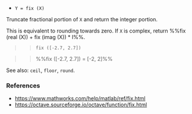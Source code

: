 - `Y = fix (X)`

Truncate fractional portion of `X` and return the integer portion.

This is equivalent to rounding towards zero. If `X` is complex, return %%fix
(real (X)) + fix (imag (X)) \* I%%.

> > `fix ([-2.7, 2.7])`

> > %%fix ([-2.7, 2.7]) = [-2, 2]%%

See also: `ceil`, `floor`, `round`.

### References

- https://www.mathworks.com/help/matlab/ref/fix.html
- https://octave.sourceforge.io/octave/function/fix.html
